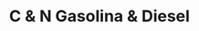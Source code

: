 ---
title: "C & N Gasolina & Diesel"
url: /barrios-unidos/c-und-n-gasolina-und-diesel/
shop: piezas de automóviles
---